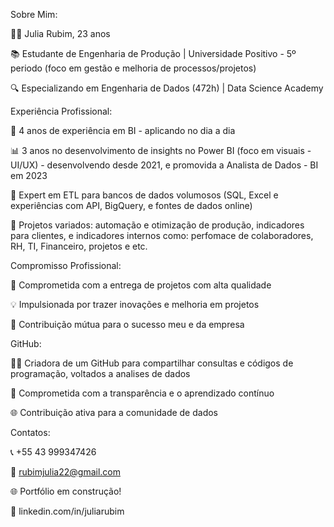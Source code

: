 Sobre Mim:

👩‍💻 Julia Rubim, 23 anos

📚 Estudante de Engenharia de Produção | Universidade Positivo - 5º periodo (foco em gestão e melhoria de processos/projetos)

🔍 Especializando em Engenharia de Dados (472h) | Data Science Academy 




Experiência Profissional:


🚀 4 anos de experiência em BI - aplicando no dia a dia

📊 3 anos no desenvolvimento de insights no Power BI (foco em visuais - UI/UX) - desenvolvendo desde 2021, e promovida a Analista de Dados - BI em 2023

🔄 Expert em ETL para bancos de dados volumosos (SQL, Excel e experiências com API, BigQuery, e fontes de dados online)

🎯 Projetos variados: automação e otimização de produção, indicadores para clientes, e indicadores internos como: perfomace de colaboradores, RH, TI, Financeiro, projetos e etc.



Compromisso Profissional:

🌟 Comprometida com a entrega de projetos com alta qualidade

💡 Impulsionada por trazer inovações e melhoria em projetos

🤝 Contribuição mútua para o sucesso meu e da empresa



GitHub:

👩‍💻 Criadora de um GitHub para compartilhar consultas e códigos de programação, voltados a analises de dados

🚀 Comprometida com a transparência e o aprendizado contínuo

🌐 Contribuição ativa para a comunidade de dados



Contatos:

📞 +55 43 999347426

📧 rubimjulia22@gmail.com

🌐 Portfólio em construção!

🔗 linkedin.com/in/juliarubim


<!---
juliarubim/juliarubim is a ✨ special ✨ repository because its `README.md` (this file) appears on your GitHub profile.
You can click the Preview link to take a look at your changes.
--->
